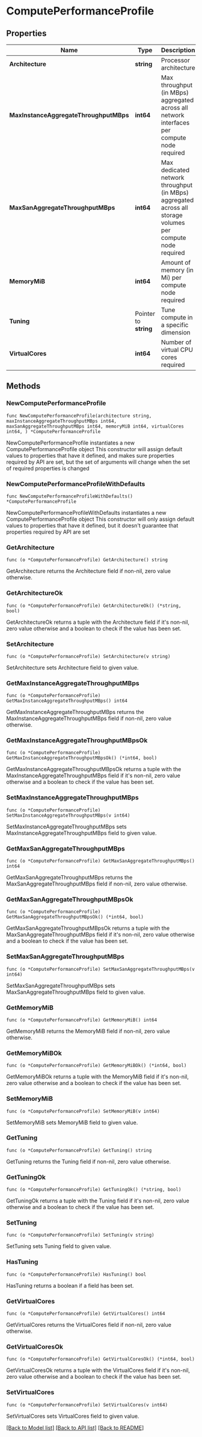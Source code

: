 # ComputePerformanceProfile

## Properties

Name | Type | Description | Notes
------------ | ------------- | ------------- | -------------
**Architecture** | **string** | Processor architecture | 
**MaxInstanceAggregateThroughputMBps** | **int64** | Max throughput (in MBps) aggregated across all network interfaces per compute node required | 
**MaxSanAggregateThroughputMBps** | **int64** | Max dedicated network throughput (in MBps) aggregated across all storage volumes per compute node required | 
**MemoryMiB** | **int64** | Amount of memory (in Mi) per compute node required | 
**Tuning** | Pointer to **string** | Tune compute in a specific dimension | [optional] [default to "BALANCED"]
**VirtualCores** | **int64** | Number of virtual CPU cores required | 

## Methods

### NewComputePerformanceProfile

`func NewComputePerformanceProfile(architecture string, maxInstanceAggregateThroughputMBps int64, maxSanAggregateThroughputMBps int64, memoryMiB int64, virtualCores int64, ) *ComputePerformanceProfile`

NewComputePerformanceProfile instantiates a new ComputePerformanceProfile object
This constructor will assign default values to properties that have it defined,
and makes sure properties required by API are set, but the set of arguments
will change when the set of required properties is changed

### NewComputePerformanceProfileWithDefaults

`func NewComputePerformanceProfileWithDefaults() *ComputePerformanceProfile`

NewComputePerformanceProfileWithDefaults instantiates a new ComputePerformanceProfile object
This constructor will only assign default values to properties that have it defined,
but it doesn't guarantee that properties required by API are set

### GetArchitecture

`func (o *ComputePerformanceProfile) GetArchitecture() string`

GetArchitecture returns the Architecture field if non-nil, zero value otherwise.

### GetArchitectureOk

`func (o *ComputePerformanceProfile) GetArchitectureOk() (*string, bool)`

GetArchitectureOk returns a tuple with the Architecture field if it's non-nil, zero value otherwise
and a boolean to check if the value has been set.

### SetArchitecture

`func (o *ComputePerformanceProfile) SetArchitecture(v string)`

SetArchitecture sets Architecture field to given value.


### GetMaxInstanceAggregateThroughputMBps

`func (o *ComputePerformanceProfile) GetMaxInstanceAggregateThroughputMBps() int64`

GetMaxInstanceAggregateThroughputMBps returns the MaxInstanceAggregateThroughputMBps field if non-nil, zero value otherwise.

### GetMaxInstanceAggregateThroughputMBpsOk

`func (o *ComputePerformanceProfile) GetMaxInstanceAggregateThroughputMBpsOk() (*int64, bool)`

GetMaxInstanceAggregateThroughputMBpsOk returns a tuple with the MaxInstanceAggregateThroughputMBps field if it's non-nil, zero value otherwise
and a boolean to check if the value has been set.

### SetMaxInstanceAggregateThroughputMBps

`func (o *ComputePerformanceProfile) SetMaxInstanceAggregateThroughputMBps(v int64)`

SetMaxInstanceAggregateThroughputMBps sets MaxInstanceAggregateThroughputMBps field to given value.


### GetMaxSanAggregateThroughputMBps

`func (o *ComputePerformanceProfile) GetMaxSanAggregateThroughputMBps() int64`

GetMaxSanAggregateThroughputMBps returns the MaxSanAggregateThroughputMBps field if non-nil, zero value otherwise.

### GetMaxSanAggregateThroughputMBpsOk

`func (o *ComputePerformanceProfile) GetMaxSanAggregateThroughputMBpsOk() (*int64, bool)`

GetMaxSanAggregateThroughputMBpsOk returns a tuple with the MaxSanAggregateThroughputMBps field if it's non-nil, zero value otherwise
and a boolean to check if the value has been set.

### SetMaxSanAggregateThroughputMBps

`func (o *ComputePerformanceProfile) SetMaxSanAggregateThroughputMBps(v int64)`

SetMaxSanAggregateThroughputMBps sets MaxSanAggregateThroughputMBps field to given value.


### GetMemoryMiB

`func (o *ComputePerformanceProfile) GetMemoryMiB() int64`

GetMemoryMiB returns the MemoryMiB field if non-nil, zero value otherwise.

### GetMemoryMiBOk

`func (o *ComputePerformanceProfile) GetMemoryMiBOk() (*int64, bool)`

GetMemoryMiBOk returns a tuple with the MemoryMiB field if it's non-nil, zero value otherwise
and a boolean to check if the value has been set.

### SetMemoryMiB

`func (o *ComputePerformanceProfile) SetMemoryMiB(v int64)`

SetMemoryMiB sets MemoryMiB field to given value.


### GetTuning

`func (o *ComputePerformanceProfile) GetTuning() string`

GetTuning returns the Tuning field if non-nil, zero value otherwise.

### GetTuningOk

`func (o *ComputePerformanceProfile) GetTuningOk() (*string, bool)`

GetTuningOk returns a tuple with the Tuning field if it's non-nil, zero value otherwise
and a boolean to check if the value has been set.

### SetTuning

`func (o *ComputePerformanceProfile) SetTuning(v string)`

SetTuning sets Tuning field to given value.

### HasTuning

`func (o *ComputePerformanceProfile) HasTuning() bool`

HasTuning returns a boolean if a field has been set.

### GetVirtualCores

`func (o *ComputePerformanceProfile) GetVirtualCores() int64`

GetVirtualCores returns the VirtualCores field if non-nil, zero value otherwise.

### GetVirtualCoresOk

`func (o *ComputePerformanceProfile) GetVirtualCoresOk() (*int64, bool)`

GetVirtualCoresOk returns a tuple with the VirtualCores field if it's non-nil, zero value otherwise
and a boolean to check if the value has been set.

### SetVirtualCores

`func (o *ComputePerformanceProfile) SetVirtualCores(v int64)`

SetVirtualCores sets VirtualCores field to given value.



[[Back to Model list]](../README.md#documentation-for-models) [[Back to API list]](../README.md#documentation-for-api-endpoints) [[Back to README]](../README.md)


